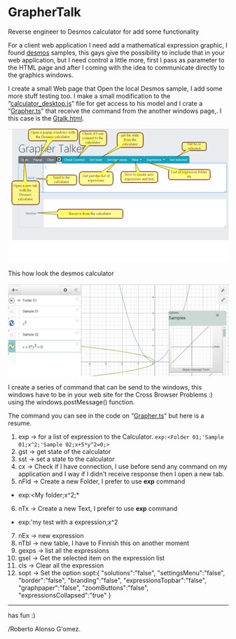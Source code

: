 # GrapherTalk
Reverse engineer to Desmos calculator for add some functionality

For a client web application I need add a mathematical expression graphic, I found [ desmos]( https://www.desmos.com/ "desmos") samples, this gays give the possibility to include that in your web application, but I need control a little more, first I pass as parameter to the HTML page and after I coming with the idea to communicate directly to the graphics windows. 

I create a small Web page that Open the local Desmos sample, I add some more stuff testing too. I make a small modification to the “[calculator_desktop.js](https://github.com/rag70/GrapherTalk/blob/master/Desmos/js/calculator_desktop.js)” file for get access to his model and I crate a “[Grapher.ts](https://github.com/rag70/GrapherTalk/blob/master/Desmos/js/Grapher.ts)” that receive the command from the another windows page,. I this case is the [Gtalk.html](https://github.com/rag70/GrapherTalk/blob/master/GrapherTalk/GTalk.html). 


![](https://raw.githubusercontent.com/rag70/GrapherTalk/master/imgs/help01.png)

This how look the desmos calculator

![](https://raw.githubusercontent.com/rag70/GrapherTalk/master/imgs/desmos.png)

I create a series of command that can be send to the windows, this windows have to be in your web site for the Cross Browser Problems :) using the windows.postMessage() function.

The command you can see in the code on  “[Grapher.ts](https://github.com/rag70/GrapherTalk/blob/master/Desmos/js/Grapher.ts)” but here is a resume.


1. exp  -> for a list of expression to the Calculator. 
			`exp:<Folder 01;'Sample 01;x^2;'Sample 02;x+5*y^2=0;>`  
2. gst  -> get state of the calculator
3. sst  -> set a state to the calculator
4. cx   -> Check if I have connection, I use before send any command on my application and I way if I didn't receive response then I open a new tab.
5. nFld  -> Create a new Folder, I prefer to use **exp** command 
* exp:<My folder;x^2;*
6. nTx -> Create a new Text, I prefer to use **exp** command 
* exp:'my test with a expression;x^2
7. nEx -> new expression
8. nTbl -> new table, I have to Finnish this on another moment 
9. gexps -> list all the expressions
10. gsel -> Get the selected item on the expression list 
11. cls  -> Clear all the expression 
12. sopt -> Set the option 
		    sopt:{
    		 "solutions":"false",
    		 "settingsMenu":"false",
    		 "border":"false",
    		 "branding":"false",
    		 "expressionsTopbar":"false",
    		 "graphpaper":"false",
    		 "zoomButtons":"false",
    		 "expressionsCollapsed":"true"
    		} 


----------


has fun :)

  /Roberto Alonso G'omez.
